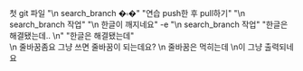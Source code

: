 첫 git 파일
"\n search_branch �۾�" 
"연습 push한 후 pull하기" 
"\n search_branch 작업" 
"\n 한글이 깨지네요" 
-e "\n search_branch 작업" 
"한글은 해결됐는데.. \n" 
"한글은 해결됐는데"   
\n 줄바꿈좀요 
그냥 쓰면 줄바꿈이 되는데요? 
\n 줄바꿈은 먹히는데 \n이 그냥 출력되네요 
